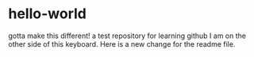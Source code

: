 # hello-world
gotta make this different!
a test repository for learning github
I am on the other side of this keyboard.
Here is a new change for the readme file.
